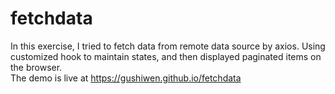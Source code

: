# fetchdata
In this exercise, I tried to fetch data from remote data source by axios.
Using customized hook to maintain states, and then displayed paginated items
on the browser.<br />
The demo is live at https://gushiwen.github.io/fetchdata

